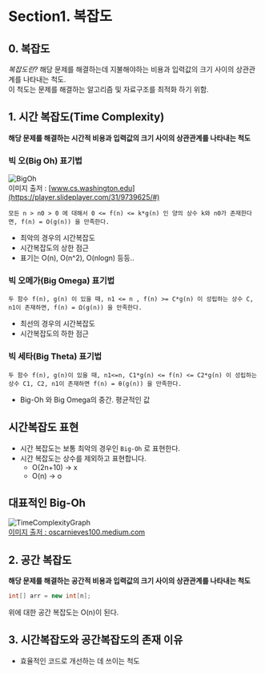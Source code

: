 # Section1. 복잡도
## 0. 복잡도
*복잡도란?* 해당 문제를 해결하는데 지불해야하는 비용과 입력값의 크기 사이의 상관관계를 나타내는 척도.   
이 척도는 문제를 해결하는 알고리즘 및 자료구조를 최적화 하기 위함.   

## 1. 시간 복잡도(Time Complexity)
**해당 문제를 해결하는 시간적 비용과 입력값의 크기 사이의 상관관계를 나타내는 척도**
### 빅 오(Big Oh) 표기법
![BigOh](https://github.com/CodeWave-Summer-Edition/CSMaster/assets/43038815/141641b7-68b5-4443-b36f-b6b61e71ab15)   
이미지 출저 : [www.cs.washington.edu](https://player.slideplayer.com/31/9739625/#)
```
모든 n > n0 > 0 에 대해서 0 <= f(n) <= k*g(n) 인 양의 상수 k와 n0가 존재한다면, f(n) = O(g(n)) 을 만족한다.
```
- 최악의 경우의 시간복잡도
- 시간복잡도의 상한 점근
- 표기는 O(n), O(n^2), O(nlogn) 등등..

### 빅 오메가(Big Omega) 표기법
```
두 함수 f(n), g(n) 이 있을 때, n1 <= n , f(n) >= C*g(n) 이 성립하는 상수 C, n1이 존재하면, f(n) = Ω(g(n)) 을 만족한다.
```
- 최선의 경우의 시간복잡도
- 시간복잡도의 하한 점근

### 빅 세타(Big Theta) 표기법
```
두 함수 f(n), g(n)이 있을 때, n1<=n, C1*g(n) <= f(n) <= C2*g(n) 이 성립하는 상수 C1, C2, n1이 존재하면 f(n) = θ(g(n)) 을 만족한다.
```
- Big-Oh 와 Big Omega의 중간. 평균적인 값

## 시간복잡도 표현
- 시간 복잡도는 보통 최악의 경우인 `Big-Oh` 로 표현한다.
- 시간 복잡도는 상수를 제외하고 표현합니다.
    - O(2n+10) -> x
    - O(n) -> o

## 대표적인 Big-Oh
![TimeComplexityGraph](https://miro.medium.com/v2/resize:fit:1053/1*kO69dq_xml2q3o2NH9OZ3g.png)   
[이미지 출저 : oscarnieves100.medium.com](https://oscarnieves100.medium.com/computational-complexity-simply-explained-add2b99cf48c)


## 2. 공간 복잡도
**해당 문제를 해결하는 공간적 비용과 입력값의 크기 사이의 상관관계를 나타내는 척도**
```java
int[] arr = new int[n];
```
위에 대한 공간 복잡도는 O(n)이 된다.

## 3. 시간복잡도와 공간복잡도의 존재 이유
- 효율적인 코드로 개선하는 데 쓰이는 척도
